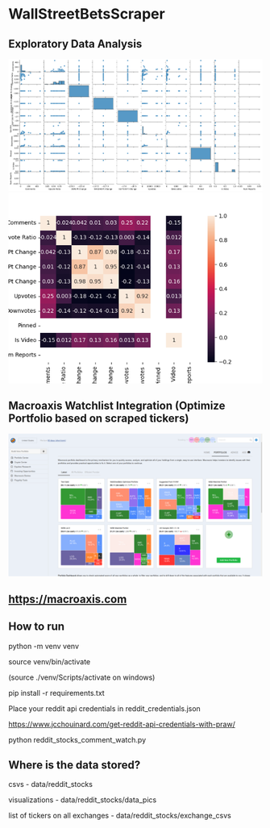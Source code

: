 # WallStreetBetsScraper

## Exploratory Data Analysis
![alt text](https://raw.githubusercontent.com/jarrettdev/WallStreetBetsScraper/main/data/reddit_stocks/data_pics/wsb_pairplot.png)
![alt text](https://raw.githubusercontent.com/jarrettdev/WallStreetBetsScraper/main/data/reddit_stocks/data_pics/wsb_heatmap.png)

## Macroaxis Watchlist Integration (Optimize Portfolio based on scraped tickers)
![Macroaxis Screenshot](https://raw.githubusercontent.com/jarrettdev/WallStreetBetsScraper/main/resources/Macroaxis_Portfolios.png)

## https://macroaxis.com

## How to run

python -m venv venv



source venv/bin/activate



(source ./venv/Scripts/activate on windows)



pip install -r requirements.txt

Place your reddit api credentials in reddit_credentials.json

https://www.jcchouinard.com/get-reddit-api-credentials-with-praw/

python reddit_stocks_comment_watch.py



## Where is the data stored?

csvs - data/reddit_stocks



visualizations - data/reddit_stocks/data_pics



list of tickers on all exchanges - data/reddit_stocks/exchange_csvs

